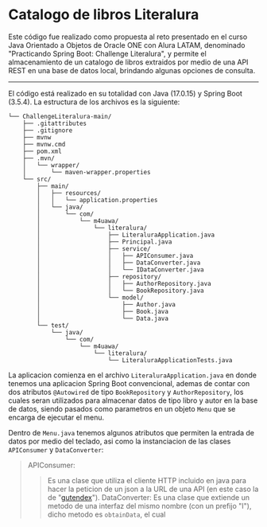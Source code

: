 # Catalogo de libros Literalura
Este código fue realizado como propuesta al reto presentado en el curso Java Orientado a Objetos de Oracle ONE con Alura LATAM, denominado "Practicando Spring Boot: Challenge Literalura", y permite el almacenamiento de un catalogo de libros extraidos por medio de una API REST en una base de datos local, brindando algunas opciones de consulta.

---
El código está realizado en su totalidad con Java (17.0.15) y Spring Boot (3.5.4). La estructura de los archivos es la siguiente:
```
└── ChallengeLiteralura-main/
    ├── .gitattributes
    ├── .gitignore
    ├── mvnw
    ├── mvnw.cmd
    ├── pom.xml
    ├── .mvn/
    │   └── wrapper/
    │       └── maven-wrapper.properties
    └── src/
        ├── main/
        │   ├── resources/
        │   │   └── application.properties
        │   └── java/
        │       └── com/
        │           └── m4uawa/
        │               └── literalura/
        │                   ├── LiteraluraApplication.java
        │                   ├── Principal.java
        │                   ├── service/
        │                   │   ├── APIConsumer.java
        │                   │   ├── DataConverter.java
        │                   │   └── IDataConverter.java
        │                   ├── repository/
        │                   │   ├── AuthorRepository.java
        │                   │   └── BookRepository.java
        │                   └── model/
        │                       ├── Author.java
        │                       ├── Book.java
        │                       └── Data.java
        └── test/
            └── java/
                └── com/
                    └── m4uawa/
                        └── literalura/
                            └── LiteraluraApplicationTests.java

```

La aplicacion comienza en el archivo `LiteraluraApplication.java` en donde tenemos una aplicacion Spring Boot convencional, ademas de contar con dos atributos `@Autowired` de tipo `BookRepository` y `AuthorRepository`, los cuales seran utilizados para almacenar datos de tipo libro y autor en la base de datos, siendo pasados como parametros en un objeto `Menu` que se encarga de ejecutar el menu.

Dentro de `Menu.java` tenemos algunos atributos que permiten la entrada de datos por medio del teclado, asi como la instanciacion de las clases `APIConsumer` y `DataConverter`:
>APIConsumer:
>>Es una clase que utiliza el cliente HTTP incluido en java para hacer la peticion de un json a la URL de una API (en este caso la de "[gutendex](https://gutendex.com/)").
>DataConverter:
>>Es una clase que extiende un metodo de una interfaz del mismo nombre (con un prefijo "I"), dicho metodo es `obtainData`, el cual
